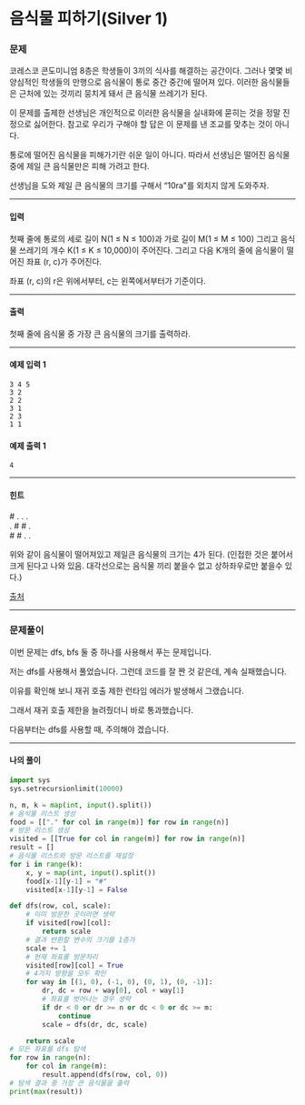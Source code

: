 # 음식물 피하기(Silver 1)

### 문제

코레스코 콘도미니엄 8층은 학생들이 3끼의 식사를 해결하는 공간이다. 그러나 몇몇 비양심적인 학생들의 만행으로 음식물이 통로 중간 중간에 떨어져 있다. 이러한 음식물들은 근처에 있는 것끼리 뭉치게 돼서 큰 음식물 쓰레기가 된다.    

이 문제를 출제한 선생님은 개인적으로 이러한 음식물을 실내화에 묻히는 것을 정말 진정으로 싫어한다. 참고로 우리가 구해야 할 답은 이 문제를 낸 조교를 맞추는 것이 아니다.    

통로에 떨어진 음식물을 피해가기란 쉬운 일이 아니다. 따라서 선생님은 떨어진 음식물 중에 제일 큰 음식물만은 피해 가려고 한다.   

선생님을 도와 제일 큰 음식물의 크기를 구해서 “10ra"를 외치지 않게 도와주자.   

---

#### 입력

첫째 줄에 통로의 세로 길이 N(1 ≤ N ≤ 100)과 가로 길이 M(1 ≤ M ≤ 100) 그리고 음식물 쓰레기의 개수 K(1 ≤ K ≤ 10,000)이 주어진다.  그리고 다음 K개의 줄에 음식물이 떨어진 좌표 (r, c)가 주어진다.   

좌표 (r, c)의 r은 위에서부터, c는 왼쪽에서부터가 기준이다.   

---

#### 출력

첫째 줄에 음식물 중 가장 큰 음식물의 크기를 출력하라.   

---

#### 예제 입력 1
~~~
3 4 5
3 2
2 2
3 1
2 3
1 1
~~~

#### 예제 출력 1
~~~
4
~~~

---

#### 힌트

\# . . .   
. \# \# .   
\# \# . .   
  
위와 같이 음식물이 떨어져있고 제일큰 음식물의 크기는 4가 된다. (인접한 것은 붙어서 크게 된다고 나와 있음. 대각선으로는 음식물 끼리 붙을수 없고 상하좌우로만 붙을수 있다.)   

[출처](https://www.acmicpc.net/problem/1743)

---

### 문제풀이

이번 문제는 dfs, bfs 둘 중 하나를 사용해서 푸는 문제입니다.   

저는 dfs를 사용해서 풀었습니다. 그런데 코드를 잘 짠 것 같은데, 계속 실패했습니다.   

이유를 확인해 보니 재귀 호출 제한 런타임 에러가 발생해서 그랬습니다.   

그래서 재귀 호출 제한을 늘려줬더니 바로 통과했습니다.   

다음부터는 dfs를 사용할 때, 주의해야 겠습니다.   

---

#### 나의 풀이

~~~python
import sys
sys.setrecursionlimit(10000)

n, m, k = map(int, input().split())
# 음식물 리스트 생성
food = [["." for col in range(m)] for row in range(n)]
# 방문 리스트 생성
visited = [[True for col in range(m)] for row in range(n)]
result = []
# 음식물 리스트와 방문 리스트를 재설정
for i in range(k):
    x, y = map(int, input().split())
    food[x-1][y-1] = "#"
    visited[x-1][y-1] = False

def dfs(row, col, scale):
    # 이미 방문한 곳이라면 생략
    if visited[row][col]:
        return scale
    # 결과 반환할 변수의 크기를 1증가
    scale += 1
    # 현재 좌표를 방문처리
    visited[row][col] = True
    # 4가지 방향을 모두 확인
    for way in [(1, 0), (-1, 0), (0, 1), (0, -1)]:
        dr, dc = row + way[0], col + way[1]
        # 좌표를 벗어나는 경우 생략
        if dr < 0 or dr >= n or dc < 0 or dc >= m:
            continue
        scale = dfs(dr, dc, scale)

    return scale
# 모든 좌표를 dfs 탐색
for row in range(n):
    for col in range(m):
        result.append(dfs(row, col, 0))
# 탐색 결과 중 가장 큰 음식물을 출력
print(max(result))
~~~
